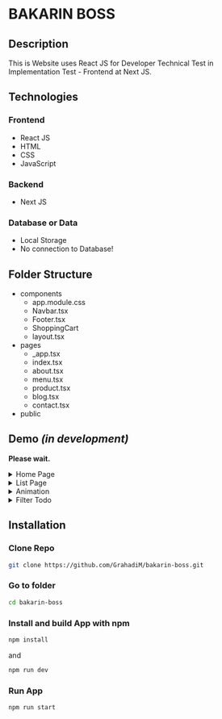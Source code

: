# BAKARIN BOSS
## Description
This is Website uses React JS for Developer Technical Test in Implementation Test - Frontend at Next JS.

## Technologies
### Frontend
- React JS
- HTML
- CSS
- JavaScript
### Backend
- Next JS

### Database or Data
- Local Storage
- No connection to Database!

## Folder Structure
- components
  - app.module.css
  - Navbar.tsx
  - Footer.tsx
  - ShoppingCart
  - layout.tsx
- pages
  - _app.tsx
  - index.tsx
  - about.tsx
  - menu.tsx
  - product.tsx
  - blog.tsx
  - contact.tsx
- public

## Demo *(in development)*
<b>Please wait.</b>

<details>
	<summary>Home Page</summary>
	
![Home Blank Page](public/assets/home.png)
</details>

<details>
	<summary>List Page</summary>
	
![List Page](public/assets/list.png)
</details>

<details>
	<summary>Animation</summary>
	
![Animation](public/assets/animation.png)
</details>

<details>
	<summary>Filter Todo</summary>
	
![Filter Todo](public/assets/filter.png)
</details>

## Installation
### Clone Repo

```bash
git clone https://github.com/GrahadiM/bakarin-boss.git
```
### Go to folder

```bash
cd bakarin-boss
```
### Install and build App with npm

```bash
npm install
```
and
```bash
npm run dev
```
### Run App

```bash
npm run start
```
